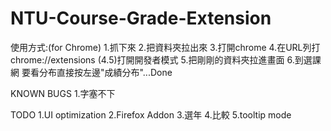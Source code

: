 NTU-Course-Grade-Extension
==========================
使用方式:(for Chrome)
1.抓下來
2.把資料夾拉出來
3.打開chrome
4.在URL列打chrome://extensions
(4.5)打開開發者模式
5.把剛剛的資料夾拉進畫面
6.到選課網 要看分布直接按左邊"成績分布"...Done

KNOWN BUGS
1.字塞不下

TODO
1.UI optimization
2.Firefox Addon
3.選年
4.比較
5.tooltip mode